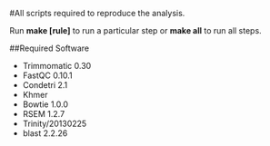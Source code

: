 #All scripts required to reproduce the analysis.

Run __make [rule]__ to run a particular step or __make all__ to run all steps.

##Required Software

* Trimmomatic 0.30
* FastQC 0.10.1
* Condetri 2.1
* Khmer
* Bowtie 1.0.0
* RSEM 1.2.7
* Trinity/20130225
* blast 2.2.26
